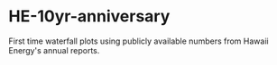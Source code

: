 # HE-10yr-anniversary
First time waterfall plots using publicly available numbers from Hawaii Energy's annual reports.

